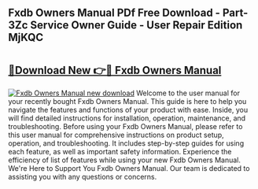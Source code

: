 ## Fxdb Owners Manual PDf Free Download - Part-3Zc Service Owner Guide - User Repair Edition MjKQC

# <h2><a href="http://bc75208.oget.top/?id=Fxdb+Owners+Manual">🔗Download New 👉🔴 Fxdb Owners Manual</a></h2>

[![Fxdb Owners Manual new download](https://i.imgur.com/5g1atiW.png)](http://bc75208.oget.top/?id=Fxdb+Owners+Manual)
Welcome to the user manual for your recently bought Fxdb Owners Manual. This guide is here to help you navigate the features and functions of your product with ease. Inside, you will find detailed instructions for installation, operation, maintenance, and troubleshooting. Before using your Fxdb Owners Manual, please refer to this user manual for comprehensive instructions on product setup, operation, and troubleshooting. It includes step-by-step guides for using each feature, as well as important safety information. Experience the efficiency of list of features while using your new Fxdb Owners Manual. We're Here to Support You Fxdb Owners Manual. Our team is dedicated to assisting you with any questions or concerns.
